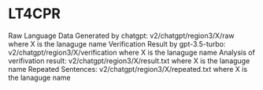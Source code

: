 # LT4CPR
Raw Language Data Generated by chatgpt: v2/chatgpt/region3/X/raw where X is the lanaguge name
Verification Result by gpt-3.5-turbo: v2/chatgpt/region3/X/verification where X is the lanaguge name
Analysis of verifivation result: v2/chatgpt/region3/X/result.txt where X is the lanaguge name
Repeated Sentences: v2/chatgpt/region3/X/repeated.txt where X is the lanaguge name
